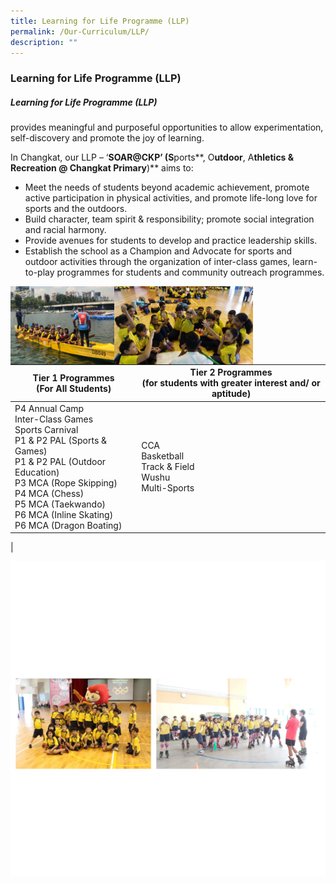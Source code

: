 ```yaml
---
title: Learning for Life Programme (LLP)
permalink: /Our-Curriculum/LLP/
description: ""
---
```

### Learning for Life Programme (LLP)

##### Learning for Life Programme (LLP) <br>
provides meaningful and purposeful opportunities to allow experimentation, self-discovery and promote the joy of learning.

In Changkat, our LLP – ‘**SOAR@CKP’ (S**ports**, O**utdoor**, A**thletics **& R**ecreation **@** Changkat Primary**)** aims to:

* Meet the needs of students beyond academic achievement, promote active participation in physical activities, and promote life-long love for sports and the outdoors.
* Build character, team spirit & responsibility; promote social integration and racial harmony.
* Provide avenues for students to develop and practice leadership skills.
* Establish the school as a Champion and Advocate for sports and outdoor activities through the organization of inter-class games, learn-to-play programmes for students and community outreach programmes.

<img src="images/LLP1.jpg" 
     style="width:33%" align = left>
<img src="images/LLP2.jpg" 
     style="width:44%" align = left>

| Tier 1 Programmes <br>(For All Students) | Tier 2 Programmes <br>(for students with greater interest and/ or aptitude) |
|---|---|
| P4 Annual Camp<br>Inter-Class Games<br>Sports Carnival<br>P1 & P2 PAL (Sports & Games)<br>P1 & P2 PAL (Outdoor Education) <br>P3 MCA (Rope Skipping)<br>P4 MCA (Chess)<br>P5 MCA (Taekwando)<br>P6 MCA (Inline Skating)<br>P6 MCA (Dragon Boating)| CCA <br> Basketball <br> Track & Field<br>Wushu<br>Multi-Sports |
|

![](/images/LLP5%20.png)